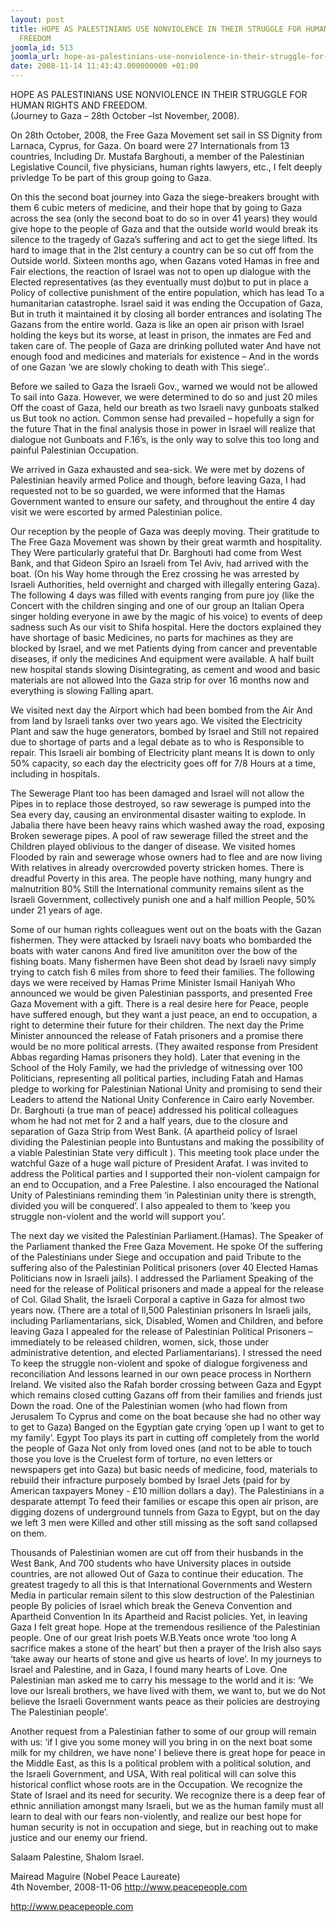 ```yaml
---
layout: post
title: HOPE AS PALESTINIANS USE NONVIOLENCE IN THEIR STRUGGLE FOR HUMAN RIGHTS AND
  FREEDOM
joomla_id: 513
joomla_url: hope-as-palestinians-use-nonviolence-in-their-struggle-for-human-rights-and-freedom
date: 2008-11-14 11:43:43.000000000 +01:00
---
```

<p>HOPE AS PALESTINIANS USE NONVIOLENCE IN THEIR STRUGGLE FOR HUMAN RIGHTS AND FREEDOM.<br />(Journey to Gaza &ndash; 28th October &ndash;lst November, 2008).</p><p>On 28th October, 2008, the Free Gaza Movement set sail in SS Dignity from Larnaca, Cyprus, for Gaza. On board were 27 Internationals from 13 countries, Including Dr. Mustafa Barghouti, a member of the Palestinian Legislative Council, five physicians, human rights lawyers, etc., I felt deeply privledge To be part of this group going to Gaza.</p><p>On this the second boat journey into Gaza the siege-breakers brought with them 6 cubic meters of medicine, and their hope that by going to Gaza across the sea (only the second boat to do so in over 41 years) they would give hope to the people of Gaza and that the outside world would break its silence to the tragedy of Gaza&rsquo;s suffering and act to get the siege lifted. Its hard to image that in the 2lst century a country can be so cut off from the Outside world. Sixteen months ago, when Gazans voted Hamas in free and Fair elections, the reaction of Israel was not to open up dialogue with the Elected representatives (as they eventually must do)but to put in place a Policy of collective punishment of the entire population, which has lead To a humanitarian catastrophe. Israel said it was ending the Occupation of Gaza, But in truth it maintained it by closing all border entrances and isolating The Gazans from the entire world. Gaza is like an open air prison with Israel holding the keys but its worse, at least in prison, the inmates are Fed and taken care of. The people of Gaza are drinking polluted water And have not enough food and medicines and materials for existence &ndash; And in the words of one Gazan &lsquo;we are slowly choking to death with This siege&rsquo;..</p><p>Before we sailed to Gaza the Israeli Gov., warned we would not be allowed To sail into Gaza. However, we were determined to do so and just 20 miles Off the coast of Gaza, held our breath as two Israeli navy gunboats stalked us But took no action. Common sense had prevailed &ndash; hopefully a sign for the future That in the final analysis those in power in Israel will realize that dialogue not Gunboats and F.16&rsquo;s, is the only way to solve this too long and painful Palestinian Occupation.</p><p>We arrived in Gaza exhausted and sea-sick. We were met by dozens of Palestinian heavily armed Police and though, before leaving Gaza, I had requested not to be so guarded, we were informed that the Hamas Government wanted to ensure our safety, and throughout the entire 4 day visit we were escorted by armed Palestinian police.</p><p>Our reception by the people of Gaza was deeply moving. Their gratitude to The Free Gaza Movement was shown by their great warmth and hospitality. They Were particularly grateful that Dr. Barghouti had come from West Bank, and that Gideon Spiro an Israeli from Tel Aviv, had arrived with the boat. (On his Way home through the Erez crossing he was arrested by Israeli Authorities, held overnight and charged with illegally entering Gaza). The following 4 days was filled with events ranging from pure joy (like the Concert with the children singing and one of our group an Italian Opera singer holding everyone in awe by the magic of his voice) to events of deep sadness such As our visit to Shifa hospital. Here the doctors explained they have shortage of basic Medicines, no parts for machines as they are blocked by Israel, and we met Patients dying from cancer and preventable diseases, if only the medicines And equipment were available. A half built new hospital stands slowing Disintegrating, as cement and wood and basic materials are not allowed Into the Gaza strip for over 16 months now and everything is slowing Falling apart. </p><p>We visited next day the Airport which had been bombed from the Air And from land by Israeli tanks over two years ago. We visited the Electricity Plant and saw the huge generators, bombed by Israel and Still not repaired due to shortage of parts and a legal debate as to who is Responsible to repair. This Israeli air bombing of Electricity plant means It is down to only 50% capacity, so each day the electricity goes off for 7/8 Hours at a time, including in hospitals. </p><p>The Sewerage Plant too has been damaged and Israel will not allow the Pipes in to replace those destroyed, so raw sewerage is pumped into the Sea every day, causing an environmental disaster waiting to explode. In Jabalia there have been heavy rains which washed away the road, exposing Broken sewerage pipes. A pool of raw sewerage filled the street and the Children played oblivious to the danger of disease. We visited homes Flooded by rain and sewerage whose owners had to flee and are now living With relatives in already overcrowded poverty stricken homes. There is dreadful Poverty in this area. The people have nothing, many hungry and malnutrition 80% Still the International community remains silent as the Israeli Government, collectively punish one and a half million People, 50% under 21 years of age. </p><p>Some of our human rights colleagues went out on the boats with the Gazan fishermen. They were attacked by Israeli navy boats who bombarded the boats with water canons And fired live amunititon over the bow of the fishing boats. Many fishermen have Been shot dead by Israeli navy simply trying to catch fish 6 miles from shore to feed their families. The following days we were received by Hamas Prime Minister Ismail Haniyah Who announced we would be given Palestinian passports, and presented Free Gaza Movement with a gift. There is a real desire here for Peace, people have suffered enough, but they want a just peace, an end to occupation, a right to determine their future for their children. The next day the Prime Minister announced the release of Fatah prisoners and a promise there would be no more political arrests. (They awaited response from President Abbas regarding Hamas prisoners they hold). Later that evening in the School of the Holy Family, we had the privledge of witnessing over 100 Politicians, representing all political parties, including Fatah and Hamas pledge to working for Palestinian National Unity and promising to send their Leaders to attend the National Unity Conference in Cairo early November. Dr. Barghouti (a true man of peace) addressed his political colleagues whom he had not met for 2 and a half years, due to the closure and separation of Gaza Strip from West Bank. (A apartheid policy of Israel dividing the Palestinian people into Buntustans and making the possibility of a viable Palestinian State very difficult ). This meeting took place under the watchful Gaze of a huge wall picture of President Arafat. I was invited to address the Political parties and I supported their non-violent campaign for an end to Occupation, and a Free Palestine. I also encouraged the National Unity of Palestinians reminding them &lsquo;in Palestinian unity there is strength, divided you will be conquered&rsquo;. I also appealed to them to &lsquo;keep you struggle non-violent and the world will support you&rsquo;.</p><p>The next day we visited the Palestinian Parliament.(Hamas). The Speaker of the Parliament thanked the Free Gaza Movement. He spoke Of the suffering of the Palestinians under Siege and occupation and paid Tribute to the suffering also of the Palestinian Political prisoners (over 40 Elected Hamas Politicians now in Israeli jails). I addressed the Parliament Speaking of the need for the release of Political prisoners and made a appeal for the release of Col. Gilad Shalit, the Israeli Corporal a captive in Gaza for almost two years now. (There are a total of ll,500 Palestinian prisoners In Israeli jails, including Parliamentarians, sick, Disabled, Women and Children, and before leaving Gaza I appealed for the release of Palestinian Political Prisoners &ndash; immediately to be released children, women, sick, those under administrative detention, and elected Parliamentarians). I stressed the need To keep the struggle non-violent and spoke of dialogue forgiveness and reconciliation And lessons learned in our own peace process in Northern Ireland. We visited also the Rafah border crossing between Gaza and Egypt which remains closed cutting Gazans off from their families and friends just Down the road. One of the Palestinian women (who had flown from Jerusalem To Cyprus and come on the boat because she had no other way to get to Gaza) Banged on the Egyptian gate crying &lsquo;open up I want to get to my family&rsquo;. Egypt Too plays its part in cutting off completely from the world the people of Gaza Not only from loved ones (and not to be able to touch those you love is the Cruelest form of torture, no even letters or newspapers get into Gaza) but basic needs of medicine, food, materials to rebuild their infracture purposely bombed by Israel Jets (paid for by American taxpayers Money - &pound;10 million dollars a day). The Palestinians in a desparate attempt To feed their families or escape this open air prison, are digging dozens of underground tunnels from Gaza to Egypt, but on the day we left 3 men were Killed and other still missing as the soft sand collapsed on them.</p><p>Thousands of Palestinian women are cut off from their husbands in the West Bank, And 700 students who have University places in outside countries, are not allowed Out of Gaza to continue their education. The greatest tragedy to all this is that International Governments and Western Media in particular remain silent to this slow destruction of the Palestinian people By policies of Israel which break the Geneva Convention and Apartheid Convention In its Apartheid and Racist policies. Yet, in leaving Gaza I felt great hope. Hope at the tremendous resilience of the Palestinian people. One of our great Irish poets W.B.Yeats once wrote &lsquo;too long A sacrifice makes a stone of the heart&rsquo; but then a prayer of the Irish also says &lsquo;take away our hearts of stone and give us hearts of love&rsquo;. In my journeys to Israel and Palestine, and in Gaza, I found many hearts of Love. One Palestinian man asked me to carry his message to the world and it is: &lsquo;We love our Isreali brothers, we have lived with them, we want to, but we do Not believe the Israeli Government wants peace as their policies are destroying The Palestinian people&rsquo;.</p><p>Another request from a Palestinian father to some of our group will remain with us: &lsquo;if I give you some money will you bring in on the next boat some milk for my children, we have none&rsquo; I believe there is great hope for peace in the Middle East, as this Is a political problem with a political solution, and the Israeli Government, and USA, With real political will can solve this historical conflict whose roots are in the Occupation. We recognize the State of Israel and its need for security. We recognize there is a deep fear of ethnic anniliation amongst many Israeli, but we as the human family must all learn to deal with our fears non-violently, and realize our best hope for human security is not in occupation and siege, but in reaching out to make justice and our enemy our friend.</p><p>Salaam Palestine, Shalom Israel.</p><p>Mairead Maguire (Nobel Peace Laureate)<br />4th November, 2008-11-06 <a href="http://www.peacepeople.com/" target="_blank">http://www.peacepeople.com </a></p><p><a href="http://www.peacepeople.com">http://www.peacepeople.com</a></p>
